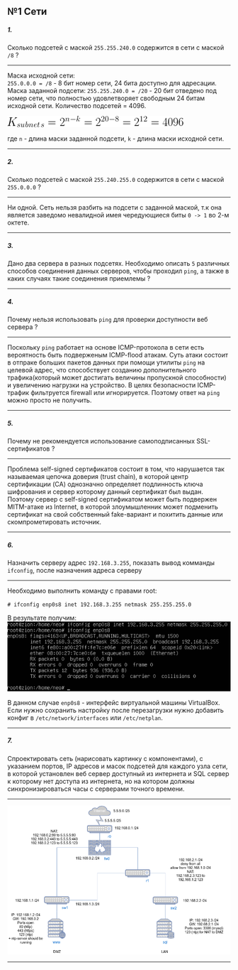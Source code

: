 ## №1 Сети

##### 1.
Сколько подсетей с маской `255.255.240.0` содержится в сети с маcкой `/8` ?

---

Маска исходной сети:  
`255.0.0.0 = /8` - 8 бит номер сети, 24 бита доступно для адресации.
Маска заданной подсети:
`255.255.240.0 = /20` - 20 бит отведено под номер сети, что полностью удовлетворяет свободным 24 битам исходной сети.
Количество подсетей = 4096.

![subnets](./subnets.gif)  

где `n` - длина маски заданной подсети, `k` - длина маски исходной сети.

---


##### 2.
Сколько подсетей с маской `255.240.255.0` содержится в сети с маской `255.0.0.0` ?

---

Ни одной. Сеть нельзя разбить на подсети с заданной маской, т.к она является заведомо невалидной имея
чередующиеся биты `0 -> 1` во 2-м октете.

---

##### 3.
Дано два сервера в разных подсетях. Необходимо описать `5` различных способов соединения данных серверов,
чтобы проходил `ping`, а также в каких случаях такие соединения приемлемы ?

--- 

##### 4.
Почему нельзя использовать `ping` для проверки доступности веб сервера ?

---

Поскольку `ping` работает на основе ICMP-протокола в сети есть вероятность быть подверженым ICMP-flood атакам.
Суть атаки состоит в отпраке больших пакетов данных при помощи утилиты `ping` на целевой адрес, что способствует
созданию дополнительного трафика(который может достигать величины пропускной способности) и увеличению нагрузки на устройство.
В целях безопасности ICMP-трафик фильтруется firewall или игнорируется. Поэтому ответ на `ping` можно
просто не получить.


---

##### 5.
Почему не рекомендуется использование самоподписанных SSL-сертификатов ?

---

Проблема self-signed сертификатов состоит в том, что нарушается так называемая цепочка доверия
(trust chain), в которой центр сертификации (CA) однозначно определяет подлинность ключа шифрования
и сервер которому данный сертификат был выдан.
Поэтому сервер с self-signed сертификатом может быть подвержен MITM-атаке из Internet, в которой злоумышленник
может подменить сертификат на свой собственный fake-вариант и похитить данные или скомпрометировать
источник.

---

##### 6.
Назначить серверу адрес `192.168.3.255`, показать вывод комманды `ifconfig`, после назначения адреса серверу

---
Необходимо выполнить команду с правами root:
```
# ifconfig enp0s8 inet 192.168.3.255 netmask 255.255.255.0
```

В результате получим:
![broadcast](./broadcast.png)


В данном случае `enp0s8` - интерфейс виртуальной машины VirtualBox.
Если нужно сохранить настройку после перезагрузки нужно добавить конфиг
в `/etc/network/interfaces` или `/etc/netplan`.

---

##### 7.
Спроектировать сеть (нарисовать картинку с компонентами), с указанием портов, IP адресов и масок подсетей для каждого
узла сети, в которой установлен веб сервер доступный из интернета и SQL сервер к которому нет доступа из интернета,
но на котором должны синхронизироваться часы с серверами точного времени.

---

![network](./network.png)

---
